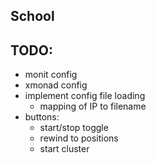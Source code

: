 School
------

## TODO:
- monit config 
- xmonad config
- implement config file loading
    + mapping of IP to filename
- buttons:
    + start/stop toggle
    + rewind to positions
    + start cluster 
